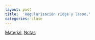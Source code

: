 ```yaml
---
layout: post
title:  'Regularización ridge y lasso.'
categories: clase
---
```


[Material]( https://www.dropbox.com/s/qbis3sg2g7is66s/clase_7.zip?dl=1 ), [Notas](https://www.dropbox.com/s/kn2uoj0h68nrq35/Notas_AE_07.pdf?dl=1)